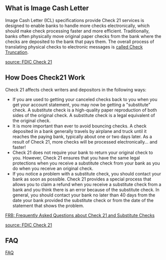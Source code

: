 

## What is Image Cash Letter
Image Cash Letter (ICL) specifications provide Check 21 services is designed to enable banks to handle more checks electronically, which should make check processing faster and more efficient. Traditionally, banks often physically move original paper checks from the bank where the checks are deposited to the bank that pays them. The overall process of translating physical checks to electronic messages is [called Check Truncation](https://en.wikipedia.org/wiki/Cheque_truncation).

[source: FDIC Check 21](https://www.fdic.gov/consumers/assistance/protection/check21.html)

## How Does Check21 Work
Check 21 affects check writers and depositors in the following ways:

* If you are used to getting your canceled checks back to you when you get your account statement, you may now be getting a "substitute" check. A substitute check is a high-quality paper reproduction of both sides of the original check. A substitute check is a legal equivalent of the original check.
* It is more important than ever to avoid bouncing checks. A check deposited in a bank generally travels by airplane and truck until it reaches the paying bank, typically about one or two days later. As a result of Check 21, more checks will be processed electronically... and faster!
* Check 21 does not require your bank to return your original check to you. However, Check 21 ensures that you have the same legal protections when you receive a substitute check from your bank as you do when you receive an original check.
* If you notice a problem with a substitute check, you should contact your bank as soon as possible. Check 21 provides a special process that allows you to claim a refund when you receive a substitute check from a bank and you think there is an error because of the substitute check. In general, you should contact your bank no later than 40 days from the date your bank provided the substitute check or from the date of the statement that shows the problem.

[FRB: Frequently Asked Questions about Check 21 and Substitute Checks](www.federalreserve.gov)

[source: FDIC Check 21](https://www.fdic.gov/consumers/assistance/protection/check21.html)

## FAQ

[FAQ](https://www.ffiec.gov/exam/check21/faq.htm)

